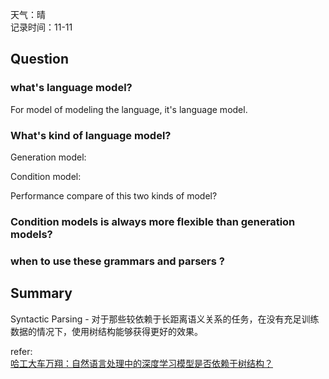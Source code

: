 天气：晴  
记录时间：11-11

## Question

### what's language model?

For model of modeling the language, it's language model.

### What's kind of language model?

Generation model:

Condition model:

Performance compare of this two kinds of model?

### Condition models is always more flexible than generation models?



### when to use these grammars and parsers ?



## Summary

Syntactic Parsing - 对于那些较依赖于长距离语义关系的任务，在没有充足训练数据的情况下，使用树结构能够获得更好的效果。



refer:<br>[哈工大车万翔：自然语言处理中的深度学习模型是否依赖于树结构？](https://mp.weixin.qq.com/s/IXtNVOWWku4bAApRSh7xfQ)